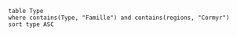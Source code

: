```dataview
table Type 
where contains(Type, "Famille") and contains(regions, "Cormyr")
sort type ASC
```
